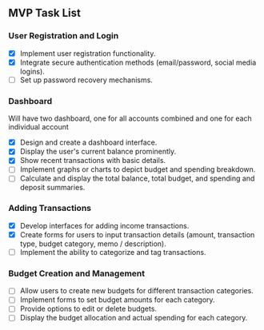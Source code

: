 ## MVP Task List

### User Registration and Login

- [x] Implement user registration functionality.
- [x] Integrate secure authentication methods (email/password, social media logins).
- [ ] Set up password recovery mechanisms.

### Dashboard

Will have two dashboard, one for all accounts combined and one for each individual account

- [x] Design and create a dashboard interface.
- [x] Display the user's current balance prominently.
- [x] Show recent transactions with basic details.
- [ ] Implement graphs or charts to depict budget and spending breakdown.
- [ ] Calculate and display the total balance, total budget, and spending and deposit summaries.

### Adding Transactions

- [x] Develop interfaces for adding income transactions.
- [x] Create forms for users to input transaction details (amount, transaction type, budget category, memo / description).
- [ ] Implement the ability to categorize and tag transactions.

### Budget Creation and Management

- [ ] Allow users to create new budgets for different transaction categories.
- [ ] Implement forms to set budget amounts for each category.
- [ ] Provide options to edit or delete budgets.
- [ ] Display the budget allocation and actual spending for each category.
